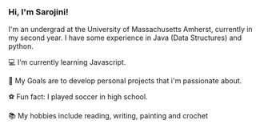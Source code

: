 ### Hi, I'm Sarojini!

I'm an undergrad at the University of Massachusetts Amherst, currently in my second year. I have
some experience in Java (Data Structures) and python.

:computer: I’m currently learning Javascript. 

:memo: My Goals are to develop personal projects that i'm passionate about.

:soccer: Fun fact: I played soccer in high school.

:books: My hobbies include reading, writing, painting and crochet

<!--
**Sarojini-T/Sarojini-T** is a ✨ _special_ ✨ repository because its `README.md` (this file) appears on your GitHub profile.

Here are some ideas to get you started:
I'm an undergrad at the university of Massachusetts Amherst, currently in my second year

- 🔭 I’m currently working on ...skskksksk
- 🌱 I’m currently learning ...
- 👯 I’m looking to collaborate on ...
- 🤔 I’m looking for help with ...
- 💬 Ask me about ...
- 📫 How to reach me: ...
- 😄 Pronouns: ...
- ⚡ Fun fact: ...
-->
